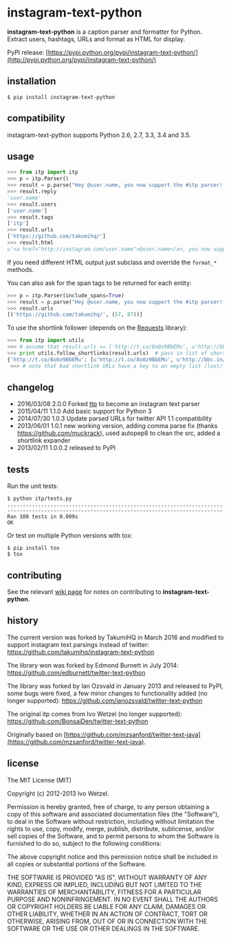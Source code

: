 instagram-text-python
===================

**instagram-text-python** is a caption parser and formatter for Python. Extract
users, hashtags, URLs and format as HTML for display.

PyPI release: [https://pypi.python.org/pypi/instagram-text-python/](http://pypi.python.org/pypi/instagram-text-python/)


installation
------------

    $ pip install instagram-text-python


compatibility
-------------

instagram-text-python supports Python 2.6, 2.7, 3.3, 3.4 and 3.5.


usage
-----

```python
>>> from itp import itp
>>> p = itp.Parser()
>>> result = p.parse("Hey @user.name, you now support the #itp parser! https://github.com/takumihq")
>>> result.reply
'user.name'
>>> result.users
['user.name']
>>> result.tags
['itp']
>>> result.urls
['https://github.com/takumihq/']
>>> result.html
u'<a href="http://instagram.com/user.name">@user.name</a>, you now support the <a href="https://www.instagram.com/explore/tags/itp/">#itp</a> parser! <a href="https://github.com/takumihq/">https://github.com/takumihq/</a>'
```

If you need different HTML output just subclass and override the `format_*` methods.

You can also ask for the span tags to be returned for each entity:

```python
>>> p = itp.Parser(include_spans=True)
>>> result = p.parse("Hey @user.name, you now support the #itp parser! https://github.com/takumihq")
>>> result.urls
[('https://github.com/takumihq/', (57, 87))]
```


To use the shortlink follower (depends on the [Requests](http://docs.python-requests.org/) library):

```python
>>> from itp import utils
>>> # assume that result.urls == ['http://t.co/8o0z9BbEMu', u'http://bbc.in/16dClPF']
>>> print utils.follow_shortlinks(result.urls)  # pass in list of shortlink URLs
{'http://t.co/8o0z9BbEMu': [u'http://t.co/8o0z9BbEMu', u'http://bbc.in/16dClPF', u'http://www.bbc.co.uk/sport/0/21711199#TWEET650562'], u'http://bbc.in/16dClPF': [u'http://bbc.in/16dClPF', u'http://www.bbc.co.uk/sport/0/21711199#TWEET650562']}
 >>> # note that bad shortlink URLs have a key to an empty list (lost/forgotten shortlink URLs don't generate any error)
```


changelog
---------

* 2016/03/08 2.0.0 Forked [ttp](https://github.com/edburnett/twitter-text-python) to become an instagram text parser
* 2015/04/11 1.1.0 Add basic support for Python 3
* 2014/07/30 1.0.3 Update parsed URLs for twitter API 1.1 compatibility
* 2013/06/01 1.0.1 new working version, adding comma parse fix (thanks https://github.com/muckrack), used autopep8 to clean the src, added a shortlink expander
* 2013/02/11 1.0.0.2 released to PyPI


tests
-----

Run the unit tests:

    $ python itp/tests.py
    ....................................................................................................
    ----------------------------------------------------------------------
    Ran 100 tests in 0.009s
    OK

Or test on multiple Python versions with tox:

    $ pip install tox
    $ tox


contributing
------------

See the relevant [wiki
page](https://github.com/edburnett/instagram-text-python/wiki/Contributing) for
notes on contributing to **instagram-text-python**.


history
-------

The current version was forked by TakumiHQ in March 2016 and modified to
support instagram text parsings instead of twitter:
https://github.com/takumihq/instagram-text-python

The library won was forked by Edmond Burnett in July 2014:
https://github.com/edburnett/twitter-text-python

The library was forked by Ian Ozsvald in January 2013 and released to PyPI,
some bugs were fixed, a few minor changes to functionality added (no longer
supported): https://github.com/ianozsvald/twitter-text-python

The original itp comes from Ivo Wetzel (no longer supported):
https://github.com/BonsaiDen/twitter-text-python

Originally based on
[https://github.com/mzsanford/twitter-text-java](https://github.com/mzsanford/twitter-text-java).


license
-------

The MIT License (MIT)

Copyright (c) 2012-2013 Ivo Wetzel.

Permission is hereby granted, free of charge, to any person obtaining a copy of
this software and associated documentation files (the "Software"), to deal in
the Software without restriction, including without limitation the rights to
use, copy, modify, merge, publish, distribute, sublicense, and/or sell copies
of the Software, and to permit persons to whom the Software is furnished to do
so, subject to the following conditions:

The above copyright notice and this permission notice shall be included in all
copies or substantial portions of the Software.

THE SOFTWARE IS PROVIDED "AS IS", WITHOUT WARRANTY OF ANY KIND, EXPRESS OR
IMPLIED, INCLUDING BUT NOT LIMITED TO THE WARRANTIES OF MERCHANTABILITY,
FITNESS FOR A PARTICULAR PURPOSE AND NONINFRINGEMENT. IN NO EVENT SHALL THE
AUTHORS OR COPYRIGHT HOLDERS BE LIABLE FOR ANY CLAIM, DAMAGES OR OTHER
LIABILITY, WHETHER IN AN ACTION OF CONTRACT, TORT OR OTHERWISE, ARISING FROM,
OUT OF OR IN CONNECTION WITH THE SOFTWARE OR THE USE OR OTHER DEALINGS IN THE
SOFTWARE.
